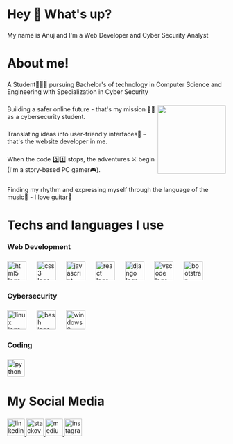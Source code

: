 <h1 align="left">Hey 👋 What's up?</h1>

###

<p align="left">My name is Anuj and I'm a Web Developer and Cyber Security Analyst</p>

###

<h1 align="left">About me!</h1>

###

<p align="left">A Student🧑🏻‍🎓 pursuing Bachelor's of technology in Computer Science and  Engineering with Specialization in Cyber Security</p>

###

<img align="right" height="157" src="https://i.giphy.com/media/v1.Y2lkPTc5MGI3NjExMzljb2F4NnYwdm82M3oxbDBlb2k1YW11dTJ2bTV3eGQ0NW1vcjhpdCZlcD12MV9pbnRlcm5hbF9naWZfYnlfaWQmY3Q9Zw/IcZhFmufozDCij3p22/giphy.gif"  />

###

<p align="left">Building a safer online future - that's my mission 🥷🏻 as a cybersecurity student.</p>

###

<p align="left">Translating ideas into user-friendly interfaces📱 – that's the website developer in me.</p>

###

<p align="left">When the code 0️⃣1️⃣ stops, the adventures ⚔️ begin (I'm a story-based PC gamer🎮).</p>

###

<p align="left">Finding my rhythm and expressing myself through the language of the music🎵 - I love guitar🎸</p>

###

<h1 align="left">Techs and languages I use</h1>

###

<h3 align="left">Web Development</h3>

###

<div align="left">
  <img src="https://cdn.jsdelivr.net/gh/devicons/devicon/icons/html5/html5-original.svg" height="44" alt="html5 logo"  />
  <img width="16" />
  <img src="https://cdn.jsdelivr.net/gh/devicons/devicon/icons/css3/css3-original.svg" height="44" alt="css3 logo"  />
  <img width="16" />
  <img src="https://cdn.jsdelivr.net/gh/devicons/devicon/icons/javascript/javascript-original.svg" height="44" alt="javascript logo"  />
  <img width="16" />
  <img src="https://cdn.jsdelivr.net/gh/devicons/devicon/icons/react/react-original.svg" height="44" alt="react logo"  />
  <img width="16" />
  <img src="https://cdn.jsdelivr.net/gh/devicons/devicon/icons/django/django-plain.svg" height="44" alt="django logo"  />
  <img width="16" />
  <img src="https://cdn.jsdelivr.net/gh/devicons/devicon/icons/vscode/vscode-original.svg" height="44" alt="vscode logo"  />
  <img width="16" />
  <img src="https://cdn.jsdelivr.net/gh/devicons/devicon/icons/bootstrap/bootstrap-original.svg" height="44" alt="bootstrap logo"  />
</div>

###

<h3 align="left">Cybersecurity</h3>

###

<div align="left">
  <img src="https://cdn.jsdelivr.net/gh/devicons/devicon/icons/linux/linux-original.svg" height="44" alt="linux logo"  />
  <img width="16" />
  <img src="https://cdn.simpleicons.org/gnubash/4EAA25" height="44" alt="bash logo"  />
  <img width="16" />
  <img src="https://cdn.simpleicons.org/windows/0078D6" height="44" alt="windows8 logo"  />
</div>

###

<h3 align="left">Coding</h3>

###

<div align="left">
  <img src="https://cdn.jsdelivr.net/gh/devicons/devicon/icons/python/python-original.svg" height="40" alt="python logo"  />
</div>

###

<h1 align="left">My Social Media</h1>

###

<div align="left">
  <a href="https://www.linkedin.com/in/anuj-pandey1610/" target="_blank">
    <img src="https://img.shields.io/static/v1?message=LinkedIn&logo=linkedin&label=&color=0077B5&logoColor=white&labelColor=&style=for-the-badge" height="40" alt="linkedin logo"  />
  </a>
  <a href="https://stackoverflow.com/users/25711682/anuj-pandey" target="_blank">
    <img src="https://img.shields.io/static/v1?message=Stackoverflow&logo=stackoverflow&label=&color=FE7A16&logoColor=white&labelColor=&style=for-the-badge" height="40" alt="stackoverflow logo"  />
  </a>
  <a href="https://medium.com/@pandeyanuj6737" target="_blank">
    <img src="https://img.shields.io/static/v1?message=Medium&logo=medium&label=&color=12100E&logoColor=white&labelColor=&style=for-the-badge" height="40" alt="medium logo"  />
  </a>
  <a href="https://www.instagram.com/_anuj.pandey_/" target="_blank">
    <img src="https://img.shields.io/static/v1?message=Instagram&logo=instagram&label=&color=E4405F&logoColor=white&labelColor=&style=for-the-badge" height="40" alt="instagram logo"  />
  </a>
</div>

###
